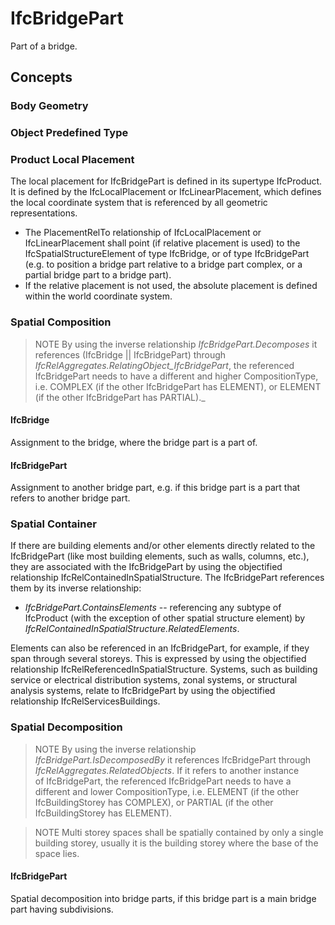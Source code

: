 # IfcBridgePart

Part of a bridge.

## Concepts

### Body Geometry

### Object Predefined Type

### Product Local Placement

The local placement for IfcBridgePart is defined in its supertype IfcProduct. It is defined by the IfcLocalPlacement or IfcLinearPlacement, which defines the local coordinate system that is referenced by all geometric representations.

* The PlacementRelTo relationship of IfcLocalPlacement or IfcLinearPlacement shall point (if relative placement is used) to the IfcSpatialStructureElement of type IfcBridge, or of type IfcBridgePart (e.g. to position a bridge part relative to a bridge part complex, or a partial bridge part to a bridge part).
* If the relative placement is not used, the absolute placement is defined within the world coordinate system.

### Spatial Composition

> NOTE  By using the inverse relationship _IfcBridgePart.Decomposes_ it references (IfcBridge || IfcBridgePart) through _IfcRelAggregates.RelatingObject_IfcBridgePart_, the referenced
IfcBridgePart needs to have a different and higher
 CompositionType, i.e. COMPLEX (if the other IfcBridgePart has ELEMENT), or ELEMENT (if the other
 IfcBridgePart has PARTIAL)._

#### IfcBridge

Assignment to the bridge, where the bridge part is a part of.

#### IfcBridgePart

Assignment to another bridge part, e.g. if this bridge part is a part that refers to another bridge part.

### Spatial Container

If there are building elements and/or other elements directly related to the IfcBridgePart (like most building elements, such as walls, columns, etc.), they are associated with the IfcBridgePart by using the objectified relationship IfcRelContainedInSpatialStructure. The IfcBridgePart references them by its inverse relationship:

* _IfcBridgePart.ContainsElements_ -- referencing any subtype of IfcProduct (with the exception of other spatial structure element) by _IfcRelContainedInSpatialStructure.RelatedElements_.

Elements can also be referenced in an IfcBridgePart, for example, if they span through several storeys. This is expressed by using the objectified relationship IfcRelReferencedInSpatialStructure. Systems, such as building service or electrical distribution systems, zonal systems, or structural analysis systems, relate to IfcBridgePart by using the objectified relationship IfcRelServicesBuildings.

### Spatial Decomposition

> NOTE  By using the inverse relationship _IfcBridgePart.IsDecomposedBy_ it references IfcBridgePart through _IfcRelAggregates.RelatedObjects_. If it refers to another instance of IfcBridgePart, the referenced IfcBridgePart needs to have a different and lower CompositionType, i.e. ELEMENT (if the other IfcBuildingStorey has COMPLEX), or PARTIAL (if the other IfcBuildingStorey has ELEMENT).

> NOTE  Multi storey spaces shall be spatially contained by only a single building storey, usually it is the building storey where the base of the space lies.

#### IfcBridgePart

Spatial decomposition into bridge parts, if this bridge part is a main bridge part having subdivisions.

